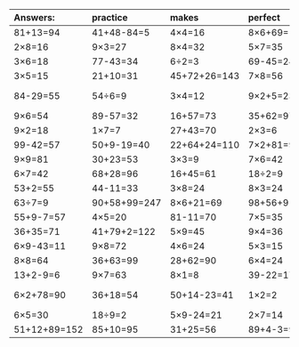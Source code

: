 | Answers: | practice | makes | perfect | ! |
| :--- | :--- | :--- | :--- | :--- |
| 81+13=94 | 41+48-84=5 | 4×4=16 | 8×6+69=117 | 62+6=68 | 
| 2×8=16 | 9×3=27 | 8×4=32 | 5×7=35 | 83-75=8 | 
| 3×6=18 | 77-43=34 | 6÷2=3 | 69-45=24 | 1+28=29 | 
| 3×5=15 | 21+10=31 | 45+72+26=143 | 7×8=56 | 63-3=60 | 
| 84-29=55 | 54÷6=9 | 3×4=12 | 9×2+5=23 | 97+6-89=14 | 
| 9×6=54 | 89-57=32 | 16+57=73 | 35+62=97 | 3×7+55=76 | 
| 9×2=18 | 1×7=7 | 27+43=70 | 2×3=6 | 2×2=4 | 
| 99-42=57 | 50+9-19=40 | 22+64+24=110 | 7×2+81=95 | 7×4-6=22 | 
| 9×9=81 | 30+23=53 | 3×3=9 | 7×6=42 | 4×3=12 | 
| 6×7=42 | 68+28=96 | 16+45=61 | 18÷2=9 | 65-6=59 | 
| 53+2=55 | 44-11=33 | 3×8=24 | 8×3=24 | 81-18=63 | 
| 63÷7=9 | 90+58+99=247 | 8×6+21=69 | 98+56+9=163 | 4×3+80=92 | 
| 55+9-7=57 | 4×5=20 | 81-11=70 | 7×5=35 | 3×9=27 | 
| 36+35=71 | 41+79+2=122 | 5×9=45 | 9×4=36 | 21÷3=7 | 
| 6×9-43=11 | 9×8=72 | 4×6=24 | 5×3=15 | 7×6-7=35 | 
| 8×8=64 | 36+63=99 | 28+62=90 | 6×4=24 | 5×7-32=3 | 
| 13+2-9=6 | 9×7=63 | 8×1=8 | 39-22=17 | 55-50=5 | 
| 6×2+78=90 | 36+18=54 | 50+14-23=41 | 1×2=2 | 80+79-25=134 | 
| 6×5=30 | 18÷9=2 | 5×9-24=21 | 2×7=14 | 33+1=34 | 
| 51+12+89=152 | 85+10=95 | 31+25=56 | 89+4-3=90 | 7×9=63 | 
